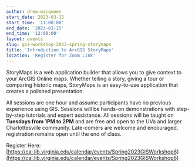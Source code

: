 ```yaml
---
author: drew-macqueen
start_date: 2023-03-15
start_time: '11:00:00'
end_date: '2023-03-15'
end_time: '12:00:00'
layout: events
slug: gis-workshop-2023-spring-storymaps
title: 'Introduction to ArcGIS StoryMaps'
location: 'Register for Zoom Link'
---
```


StoryMaps is a web application builder that allows you to give context to your ArcGIS Online maps.  Whether telling a story, giving a tour or comparing historic maps, StoryMaps is an easy-to-use application that creates a polished presentation. 

All sessions are one hour and assume participants have no previous experience using GIS.  Sessions will be hands-on demonstrations with step-by-step tutorials and expert assistance.  All sessions will be taught on **Tuesdays from 1PM to 2PM** and are free and open to the UVa and larger Charlottesville community. Late-comers are welcome and encouraged, registration remains open until the end of class.

Register Here: [https://cal.lib.virginia.edu/calendar/events/Spring2023GISWorkshop6](https://cal.lib.virginia.edu/calendar/events/Spring2023GISWorkshop6)
